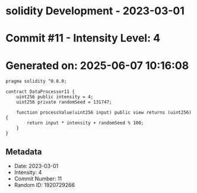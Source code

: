 ﻿# solidity Development - 2023-03-01
# Commit #11 - Intensity Level: 4
# Generated on: 2025-06-07 10:16:08
```solidity
pragma solidity ^0.8.0;

contract DataProcessor11 {
    uint256 public intensity = 4;
    uint256 private randomSeed = 131747;

    function processValue(uint256 input) public view returns (uint256) {
        return input * intensity + randomSeed % 100;
    }
}
```
## Metadata
- Date: 2023-03-01
- Intensity: 4
- Commit Number: 11
- Random ID: 1920729266
